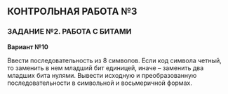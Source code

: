 ## КОНТРОЛЬНАЯ РАБОТА №3

### ЗАДАНИЕ №2. РАБОТА С БИТАМИ

**Вариант №10**

Ввести последовательность из 8 символов. Если код символа четный, то заменить в нем младший бит единицей, иначе – заменить два младших бита нулями. Вывести исходную и преобразованную последовательности в символьной и восьмеричной формах.